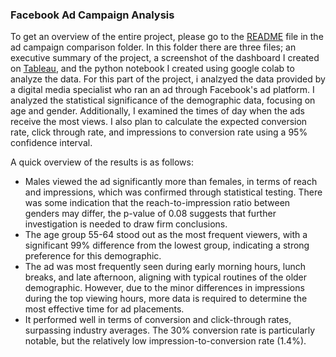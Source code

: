 ### Facebook Ad Campaign Analysis

To get an overview of the entire project, please go to the [README](https://github.com/ariannalangton/Portfolio/blob/main/ad_campaign_comparison/README.md) file in the ad campaign comparison folder. In this folder there are three files; an executive summary of the project,  a screenshot of the dashboard I created on [Tableau](https://public.tableau.com/app/profile/arianna.langton5684/viz/FacebookAdCampaignReachAnalysis/Dashboard1), and the python notebook I created using google colab to analyze the data. For this part of the project, i analzyed the data provided by a digital media specialist who ran an ad through Facebook's ad platform. I analyzed the statistical significance of the demographic data, focusing on age and gender. Additionally, I examined the times of day when the ads receive the most views. I also plan to calculate the expected conversion rate, click through rate, and impressions to conversion rate using a 95% confidence interval. 

A quick overview of the results is as follows:

- Males viewed the ad significantly more than females,  in terms of reach and impressions, which was confirmed through statistical testing. There was some indication that the reach-to-impression ratio between genders may differ, the p-value of 0.08 suggests that further investigation is needed to draw firm conclusions.
- The age group 55-64 stood out as the most frequent viewers, with a significant 99% difference from the lowest group, indicating a strong preference for this demographic.
- The ad was most frequently seen during early morning hours, lunch breaks, and late afternoon, aligning with typical routines of the older demographic. However, due to the minor differences in impressions during the top viewing hours, more data is required to determine the most effective time for ad placements.
- It performed well in terms of conversion and click-through rates, surpassing industry averages. The 30% conversion rate is particularly notable, but the relatively low impression-to-conversion rate (1.4%).



